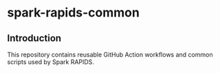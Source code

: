 
# spark-rapids-common

## Introduction

This repository contains reusable GitHub Action workflows and common scripts used by Spark RAPIDS.
